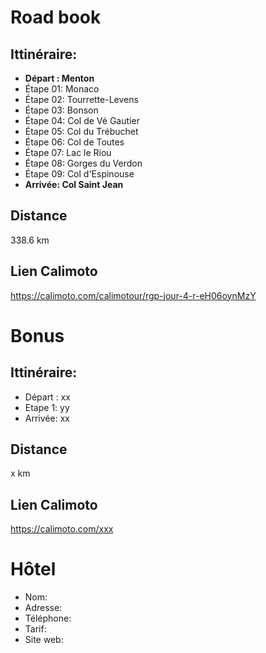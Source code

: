 # Road book

## Ittinéraire:
- **Départ : Menton**
- Étape 01: Monaco
- Étape 02: Tourrette-Levens
- Étape 03: Bonson
- Étape 04: Col de Vé Gautier
- Étape 05: Col du Trébuchet
- Étape 06: Col de Toutes
- Étape 07: Lac le Riou
- Étape 08: Gorges du Verdon
- Étape 09: Col d'Espinouse
- **Arrivée: Col Saint Jean**

## Distance
338.6 km

## Lien Calimoto
https://calimoto.com/calimotour/rgp-jour-4-r-eH06oynMzY

# Bonus
## Ittinéraire:

- Départ : xx
- Etape 1: yy
- Arrivée: xx

## Distance
x km

## Lien Calimoto
https://calimoto.com/xxx

# Hôtel
- Nom:
- Adresse:
- Téléphone:
- Tarif:
- Site web: